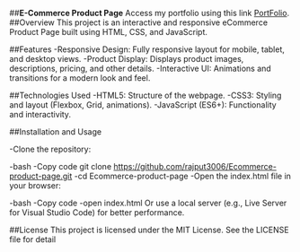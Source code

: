##**E-Commerce Product Page**
Access my portfolio using this link [PortFolio](https://rajput3006.github.io/Ecommerce-product-page/).
##Overview
This project is an interactive and responsive eCommerce Product Page built using HTML, CSS, and JavaScript. 

##Features
-Responsive Design: Fully responsive layout for mobile, tablet, and desktop views.
-Product Display: Displays product images, descriptions, pricing, and other details.
-Interactive UI: Animations and transitions for a modern look and feel.

##Technologies Used
-HTML5: Structure of the webpage.
-CSS3: Styling and layout (Flexbox, Grid, animations).
-JavaScript (ES6+): Functionality and interactivity.

##Installation and Usage

-Clone the repository:

-bash
-Copy code
git clone https://github.com/rajput3006/Ecommerce-product-page.git
-cd Ecommerce-product-page
-Open the index.html file in your browser:

-bash
-Copy code
-open index.html
Or use a local server (e.g., Live Server for Visual Studio Code) for better performance.

##License
This project is licensed under the MIT License. See the LICENSE file for detail











